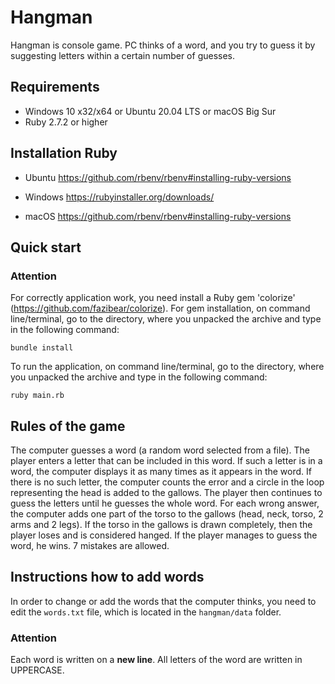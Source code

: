 Hangman
=

Hangman is console game. PC thinks of a word, and you try to guess it by suggesting letters within a certain number
of guesses.

Requirements
-

* Windows 10 x32/x64 or Ubuntu 20.04 LTS or macOS Big Sur
* Ruby 2.7.2  or higher

Installation Ruby
-

* Ubuntu
<https://github.com/rbenv/rbenv#installing-ruby-versions>

* Windows
<https://rubyinstaller.org/downloads/>

* macOS
<https://github.com/rbenv/rbenv#installing-ruby-versions>

Quick start
-

### Attention

For correctly application work, you need install a Ruby gem 'colorize' (<https://github.com/fazibear/colorize>).
For gem installation, on command line/terminal, go to the directory, where you unpacked the archive and type in the
following command:

`bundle install`

To run the application, on command line/terminal, go to the directory, where you unpacked the archive and type in the
following command:

`ruby main.rb`

Rules of the game
-

The computer guesses a word (a random word selected from a file). The player enters a letter that can be included in
this word. If such a letter is in a word, the computer displays it as many times as it appears in the word. If there is
no such letter, the computer counts the error and a circle in the loop representing the head is added to the gallows.
The player then continues to guess the letters until he guesses the whole word. For each wrong answer, the computer adds
one part of the torso to the gallows (head, neck, torso, 2 arms and 2 legs).
If the torso in the gallows is drawn completely, then the player loses and is considered hanged. If the player manages
to guess the word, he wins. 7 mistakes are allowed.

Instructions how to add words
-

In order to change or add the words that the computer thinks, you need to edit the `words.txt` file, which is located
in the `hangman/data` folder.

### Attention

Each word is written on a **new line**. All letters of the word are written in UPPERCASE.
